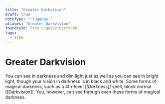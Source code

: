 ```yaml
---
title: "Greater Darkvision"
draft: true
noteType: ":luggage:"
aliases: "Greater Darkvision"
foundryId: Item.cCqovO2ibyrr9o6k
tags:
  - Item
---
```


# Greater Darkvision

You can see in darkness and dim light just as well as you can see in bright light, though your vision in darkness is in black and white. Some forms of magical darkness, such as a 4th-level _[[Darkness]]_ spell, block normal [[Darkvision]]. You, however, can see through even these forms of magical darkness.
